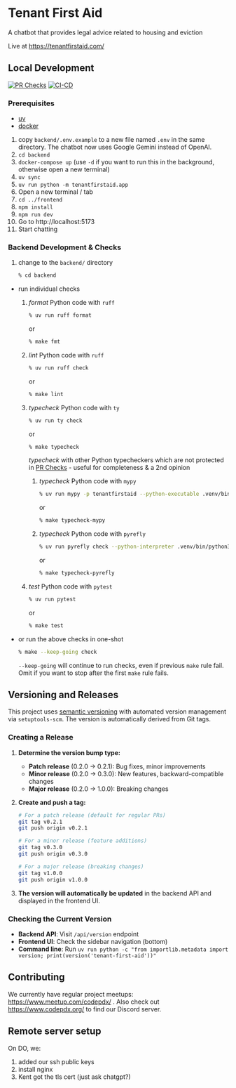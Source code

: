 # Tenant First Aid

A chatbot that provides legal advice related to housing and eviction

Live at https://tenantfirstaid.com/

## Local Development

[![PR Checks](https://github.com/codeforpdx/tenantfirstaid/actions/workflows/pr-check.yml/badge.svg)](https://github.com/codeforpdx/tenantfirstaid/actions/workflows/pr-check.yml)
[![CI-CD](https://github.com/codeforpdx/tenantfirstaid/actions/workflows/deploy.yml/badge.svg)](https://github.com/codeforpdx/tenantfirstaid/actions/workflows/deploy.yml)

### Prerequisites
 - [uv](https://docs.astral.sh/uv/getting-started/installation/)
 - [docker](https://www.docker.com/)

1. copy `backend/.env.example` to a new file named `.env` in the same directory. The chatbot now uses Google Gemini instead of OpenAI.
1. `cd backend`
1. `docker-compose up` (use `-d` if you want to run this in the background, otherwise open a new terminal)
1. `uv sync`
1. `uv run python -m tenantfirstaid.app`
1. Open a new terminal / tab
1. `cd ../frontend`
1. `npm install`
1. `npm run dev`
1. Go to http://localhost:5173
1. Start chatting

### Backend Development & Checks

1. change to the `backend/` directory
   ```sh
   % cd backend
   ```
  - run individual checks
    1. *format* Python code with `ruff`
       ```sh
       % uv run ruff format
       ```
       or
       ```sh
       % make fmt
       ```
    1. *lint* Python code with `ruff`
       ```sh
       % uv run ruff check
       ```
       or
       ```sh
       % make lint
       ```
    1. *typecheck* Python code with `ty`
       ```sh
       % uv run ty check
       ```
       or
       ```sh
       % make typecheck
       ```

       *typecheck* with other Python typecheckers which are not protected in [PR Checks](.github/workflows/pr-check.yml) - useful for completeness & a 2nd opinion
       1. *typecheck* Python code with `mypy`
          ```sh
          % uv run mypy -p tenantfirstaid --python-executable .venv/bin/python3 --check-untyped-defs
          ```
          or
          ```sh
          % make typecheck-mypy
          ```
       1. *typecheck* Python code with `pyrefly`
          ```sh
          % uv run pyrefly check --python-interpreter .venv/bin/python3
          ```
          or
          ```sh
          % make typecheck-pyrefly
          ```
    1. *test* Python code with `pytest`
       ```sh
       % uv run pytest
       ```
       or
       ```sh
       % make test
       ```
  - or run the above checks in one-shot
    ```sh
    % make --keep-going check
    ```
    `--keep-going` will continue to run checks, even if previous `make` rule fail.  Omit if you want to stop after the first `make` rule fails.

## Versioning and Releases

This project uses [semantic versioning](https://semver.org/) with automated version management via `setuptools-scm`. The version is automatically derived from Git tags.

### Creating a Release

1. **Determine the version bump type:**
   - **Patch release** (0.2.0 → 0.2.1): Bug fixes, minor improvements
   - **Minor release** (0.2.0 → 0.3.0): New features, backward-compatible changes
   - **Major release** (0.2.0 → 1.0.0): Breaking changes

2. **Create and push a tag:**
   ```bash
   # For a patch release (default for regular PRs)
   git tag v0.2.1
   git push origin v0.2.1
   
   # For a minor release (feature additions)
   git tag v0.3.0
   git push origin v0.3.0
   
   # For a major release (breaking changes)
   git tag v1.0.0
   git push origin v1.0.0
   ```

3. **The version will automatically be updated** in the backend API and displayed in the frontend UI.

### Checking the Current Version

- **Backend API**: Visit `/api/version` endpoint
- **Frontend UI**: Check the sidebar navigation (bottom)
- **Command line**: Run `uv run python -c "from importlib.metadata import version; print(version('tenant-first-aid'))"`

## Contributing

We currently have regular project meetups: https://www.meetup.com/codepdx/ . Also check out https://www.codepdx.org/ to find our Discord server.

## Remote server setup
On DO, we:
1. added our ssh public keys
2. install nginx
3. Kent got the tls cert (just ask chatgpt?)